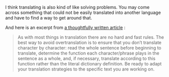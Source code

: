 I think translating is also kind of like solving problems. You may come across something that could not be easily translated into another language and have to find a way to get around that.

And here is an excerpt from [a thoughtfully written article](https://gengo.com/translators/resources/avoiding-overtranslation-zh/) :

> As with most things in translation there are no hard and fast rules. The best way to avoid overtranslation is to ensure that you don’t translate character by character: read the whole sentence before beginning to translate, determine the function each character/phrase plays in the sentence as a whole, and, if necessary, translate according to this function rather than the literal dictionary definition. Be ready to adapt your translation strategies to the specific text you are working on.

